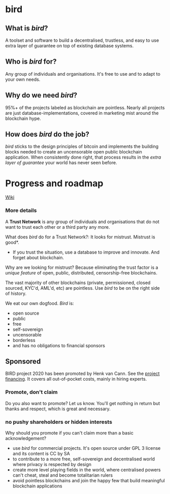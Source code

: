 # bird
## What is _bird_?
A toolset and software to build a decentralised, trustless, and easy to use extra layer of guarantee on top of existing database systems.

## Who is _bird_ for?
Any group of individuals and organisations. It's free to use and to adapt to your own needs.

## Why do we need _bird_?
95%+ of the projects labeled as blockchain are pointless. Nearly all projects are just database-implementations, covered in marketing mist around the blockchain hype.

## How does _bird_ do the job?
_bird_ sticks to the design principles of bitcoin and implements the building blocks needed to create an uncensorable open public blockchain application. When consistently done right, that process results in the _extra layer of guarantee_ your world has never seen before.

# Progress and roadmap
[Wiki](https://github.com/blockchainbird/bird/wiki)

### More details

A **Trust Network** is any group of individuals and organisations that do not want to trust each other or a third party any more.

What does _bird_ do for a Trust Network?: It looks for mistrust. Mistrust is good*.
* If you trust the situation, use a database to improve and innovate. And forget about blockchain.

Why are we looking for mistrust? Because eliminating the trust factor is a _unique feature_ of open, public, distributed, censorship-free blockchains.

The vast majority of other blockchains (private, permissioned, closed sourced, KYC'd, AML'd, etc) are pointless. Use _bird_ to be on the right side of history.

 We eat our own dogfood. 
 _Bird_ is:
 - open source
 - public
 - free
 - self-sovereign
 - uncensorable
 - borderless
 - and has no obligations to financial sponsors
 
 ## Sponsored
 
 BIRD project 2020 has been promoted by Henk van Cann. See the [project financing](https://docs.google.com/spreadsheets/d/1eNyadJXjTiy-e9Z7-HHrNIDi2LWWDivAsd_JjrQRjzE/edit?usp=sharing). It covers all out-of-pocket costs, mainly in hiring experts.
 
 ### Promote, don't claim
 
 Do you also want to promote? Let us know. You'll get nothing in return but thanks and respect, which is great and necessary. 
 
  ### no pushy shareholders or hidden interests
  
  Why should you promote if you can't claim more than a basic acknowledgement?
 
 - use _bird_ for commercial projects. It's open source under GPL 3 license and its content is CC by SA
 - to contribute to a more free, self-sovereign and decentralised world where privacy is respected by design
 - create more level playing fields in the world, where centralised powers can't cheat, steal and become totalitarian rulers
 - avoid pointless blockchains and join the happy few that build meaningful blockchain applications
